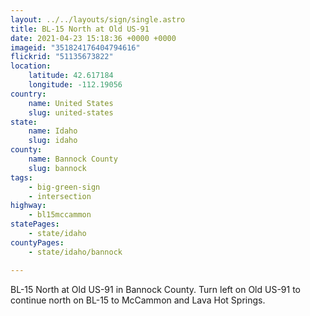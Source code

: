 ```yaml
---
layout: ../../layouts/sign/single.astro
title: BL-15 North at Old US-91
date: 2021-04-23 15:18:36 +0000 +0000
imageid: "351824176404794616"
flickrid: "51135673822"
location:
    latitude: 42.617184
    longitude: -112.19056
country:
    name: United States
    slug: united-states
state:
    name: Idaho
    slug: idaho
county:
    name: Bannock County
    slug: bannock
tags:
    - big-green-sign
    - intersection
highway:
    - bl15mccammon
statePages:
    - state/idaho
countyPages:
    - state/idaho/bannock

---
```

BL-15 North at Old US-91 in Bannock County.  Turn left on Old US-91 to continue north on BL-15 to McCammon and Lava Hot Springs.